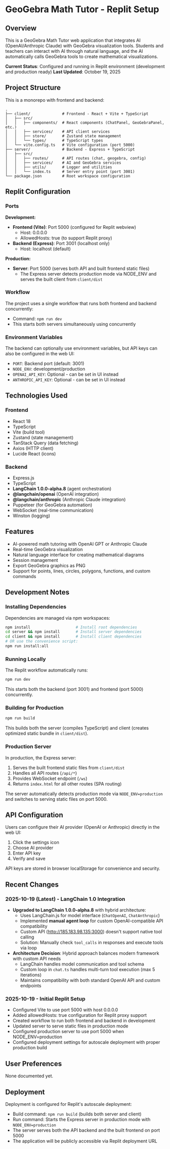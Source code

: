 # GeoGebra Math Tutor - Replit Setup

## Overview
This is a GeoGebra Math Tutor web application that integrates AI (OpenAI/Anthropic Claude) with GeoGebra visualization tools. Students and teachers can interact with AI through natural language, and the AI automatically calls GeoGebra tools to create mathematical visualizations.

**Current Status**: Configured and running in Replit environment (development and production ready)
**Last Updated**: October 19, 2025

## Project Structure

This is a monorepo with frontend and backend:

```
.
├── client/              # Frontend - React + Vite + TypeScript
│   ├── src/
│   │   ├── components/  # React components (ChatPanel, GeoGebraPanel, etc.)
│   │   ├── services/    # API client services
│   │   ├── store/       # Zustand state management
│   │   └── types/       # TypeScript types
│   └── vite.config.ts   # Vite configuration (port 5000)
├── server/              # Backend - Express + TypeScript
│   ├── src/
│   │   ├── routes/      # API routes (chat, geogebra, config)
│   │   ├── services/    # AI and GeoGebra services
│   │   ├── utils/       # Logger and utilities
│   │   └── index.ts     # Server entry point (port 3001)
└── package.json         # Root workspace configuration
```

## Replit Configuration

### Ports

**Development:**
- **Frontend (Vite)**: Port 5000 (configured for Replit webview)
  - Host: 0.0.0.0
  - AllowedHosts: true (to support Replit proxy)
- **Backend (Express)**: Port 3001 (localhost only)
  - Host: localhost (default)

**Production:**
- **Server**: Port 5000 (serves both API and built frontend static files)
  - The Express server detects production mode via NODE_ENV and serves the built client from `client/dist`

### Workflow
The project uses a single workflow that runs both frontend and backend concurrently:
- Command: `npm run dev`
- This starts both servers simultaneously using concurrently

### Environment Variables
The backend can optionally use environment variables, but API keys can also be configured in the web UI:
- `PORT`: Backend port (default: 3001)
- `NODE_ENV`: development/production
- `OPENAI_API_KEY`: Optional - can be set in UI instead
- `ANTHROPIC_API_KEY`: Optional - can be set in UI instead

## Technologies Used

### Frontend
- React 18
- TypeScript
- Vite (build tool)
- Zustand (state management)
- TanStack Query (data fetching)
- Axios (HTTP client)
- Lucide React (icons)

### Backend
- Express.js
- TypeScript
- **LangChain 1.0.0-alpha.8** (agent orchestration)
- **@langchain/openai** (OpenAI integration)
- **@langchain/anthropic** (Anthropic Claude integration)
- Puppeteer (for GeoGebra automation)
- WebSocket (real-time communication)
- Winston (logging)

## Features
- AI-powered math tutoring with OpenAI GPT or Anthropic Claude
- Real-time GeoGebra visualization
- Natural language interface for creating mathematical diagrams
- Session management
- Export GeoGebra graphics as PNG
- Support for points, lines, circles, polygons, functions, and custom commands

## Development Notes

### Installing Dependencies
Dependencies are managed via npm workspaces:
```bash
npm install                    # Install root dependencies
cd server && npm install       # Install server dependencies
cd client && npm install       # Install client dependencies
# OR use the convenience script:
npm run install:all
```

### Running Locally
The Replit workflow automatically runs:
```bash
npm run dev
```

This starts both the backend (port 3001) and frontend (port 5000) concurrently.

### Building for Production
```bash
npm run build
```

This builds both the server (compiles TypeScript) and client (creates optimized static bundle in `client/dist`).

### Production Server
In production, the Express server:
1. Serves the built frontend static files from `client/dist`
2. Handles all API routes (`/api/*`)
3. Provides WebSocket endpoint (`/ws`)
4. Returns `index.html` for all other routes (SPA routing)

The server automatically detects production mode via `NODE_ENV=production` and switches to serving static files on port 5000.

## API Configuration
Users can configure their AI provider (OpenAI or Anthropic) directly in the web UI:
1. Click the settings icon
2. Choose AI provider
3. Enter API key
4. Verify and save

API keys are stored in browser localStorage for convenience and security.

## Recent Changes

### 2025-10-19 (Latest) - LangChain 1.0 Integration
- **Upgraded to LangChain 1.0.0-alpha.8** with hybrid architecture:
  - Uses LangChain.js for model interface (`ChatOpenAI`, `ChatAnthropic`)
  - Implemented **manual agent loop** for custom OpenAI-compatible API compatibility
  - Custom API (http://185.183.98.135:3000) doesn't support native tool calling
  - Solution: Manually check `tool_calls` in responses and execute tools via loop
- **Architecture Decision**: Hybrid approach balances modern framework with custom API needs
  - LangChain handles model communication and tool schema
  - Custom loop in `chat.ts` handles multi-turn tool execution (max 5 iterations)
  - Maintains compatibility with both standard OpenAI API and custom endpoints

### 2025-10-19 - Initial Replit Setup
  - Configured Vite to use port 5000 with host 0.0.0.0
  - Added allowedHosts: true configuration for Replit proxy support
  - Created workflow to run both frontend and backend in development
  - Updated server to serve static files in production mode
  - Configured production server to use port 5000 when NODE_ENV=production
  - Configured deployment settings for autoscale deployment with proper production build

## User Preferences
None documented yet.

## Deployment
Deployment is configured for Replit's autoscale deployment:
- Build command: `npm run build` (builds both server and client)
- Run command: Starts the Express server in production mode with `NODE_ENV=production`
- The server serves both the API backend and the built frontend on port 5000
- The application will be publicly accessible via Replit deployment URL
